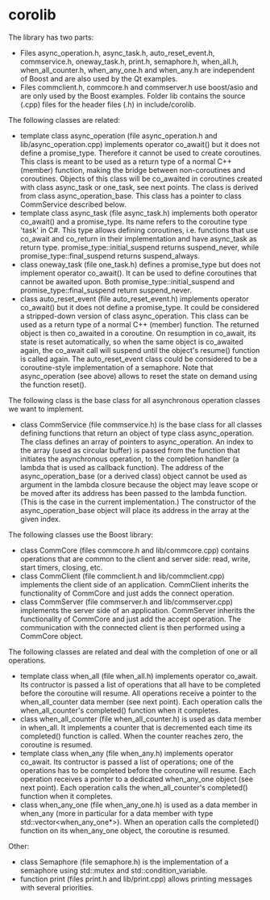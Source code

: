 # corolib

The library has two parts:
* Files async_operation.h, async_task.h, auto_reset_event.h, commservice.h, oneway_task.h, print.h, semaphore.h, 
when_all.h, when_all_counter.h, when_any_one.h and when_any.h are independent of Boost and are also used by the Qt examples.
* Files commclient.h, commcore.h and commserver.h use boost/asio and are only used by the Boost examples.
Folder lib contains the source (.cpp) files for the header files (.h) in include/corolib.

The following classes are related:
* template<typename TYPE> class async_operation (file async_operation.h and lib/async_operation.cpp) 
  implements operator co_await() but it does not define a promise_type.
  Therefore it cannot be used to create coroutines.
  This class is meant to be used as a return type of a normal C++ (member) function, making the bridge between non-coroutines and coroutines.
  Objects of this class will be co_awaited in coroutines created with class async_task or one_task, see next points.
  The class is derived from class async_operation_base.
  This class has a pointer to class CommService described below. 
* template<typename TYPE> class async_task (file async_task.h) implements both operator co_await() and a promise_type. 
  Its name refers to the coroutine type 'task' in C#.
  This type allows defining coroutines, i.e. functions that use co_await and co_return in their implementation and have async_task as return type.
  promise_type::initial_suspend returns suspend_never, while promise_type::final_suspend returns suspend_always.
* class oneway_task (file one_task.h) defines a promise_type but does not implement operator co_await().
  It can be used to define coroutines that cannot be awaited upon.
  Both promise_type::initial_suspend and promise_type::final_suspend return suspend_never.
* class auto_reset_event (file auto_reset_event.h) implements operator co_await() but it does not define a promise_type.
  It could be considered a stripped-down version of class async_operation.
  This class can be used as a return type of a normal C++ (member) function.
  The returned object is then co_awaited in a coroutine. 
  On resumption in co_await, its state is reset automatically, so when the same object is co_awaited again, 
  the co_await call will suspend until the object's resume() function is called again.
  The auto_reset_event class could be considered to be a coroutine-style implementation of a semaphore. 
  Note that async_operation (see above) allows to reset the state on demand using the function reset().
  
The following class is the base class for all asynchronous operation classes we want to implement.

- class CommService (file commservice.h) is the base class for all classes defining functions that return an object of type class async_operation.
  The class defines an array of pointers to async_operation. 
  An index to the array (used as circular buffer) is passed from the function that initiates the asynchronous operation, 
  to the completion handler (a lambda that is used as callback function).
  The address of the async_operation_base (or a derived class) object cannot be used as argument in the lambda closure
  because the object may leave scope or be moved after its address has been passed to the lambda function. 
  (This is the case in the current implementation.)
  The constructor of the async_operation_base object will place its address in the array at the given index.

The following classes use the Boost library:
- class CommCore (files commcore.h and lib/commcore.cpp) contains operations that are common to the client and server side: 
  read, write, start timers, closing, etc.
- class CommClient (file commclient.h and lib/commclient.cpp) implements the client side of an application. 
  CommClient inherits the functionality of CommCore and just adds the connect operation.
- class CommServer (file commserver.h and lib/commserver.cpp) implements the server side of an application.
  CommServer inherits the functionality of CommCore and just add the accept operation.
  The communication with the connected client is then performed using a CommCore object.

The following classes are related and deal with the completion of one or all operations.
- template<typename TYPE> class when_all (file when_all.h) implements operator co_await.
  Its contructor is passed a list of operations that all have to be completed before the coroutine will resume.
  All operations receive a pointer to the when_all_counter data member (see next point).
  Each operation calls the when_all_counter's completed() function when it completes.
- class when_all_counter (file when_all_counter.h) is used as data member in when_all.
  It implements a counter that is decremented each time its completed() function is called.
  When the counter reaches zero, the coroutine is resumed.
- template<typename TYPE> class when_any (file when_any.h) implements operator co_await.
  Its contructor is passed a list of operations; one of the operations has to be completed before the coroutine will resume.
  Each operation receives a pointer to a dedicated when_any_one object (see next point).
  Each operation calls the when_all_counter's completed() function when it completes.
- class when_any_one (file when_any_one.h) is used as a data member in when_any 
  (more in particular for a data member with type std::vector<when_any_one*>).
  When an operation calls the completed() function on its when_any_one object, the coroutine is resumed.
  
Other:
- class Semaphore (file semaphore.h) is the implementation of a semaphore using std::mutex and std::condition_variable.
- function print (files print.h and lib/print.cpp) allows printing messages with several priorities.
